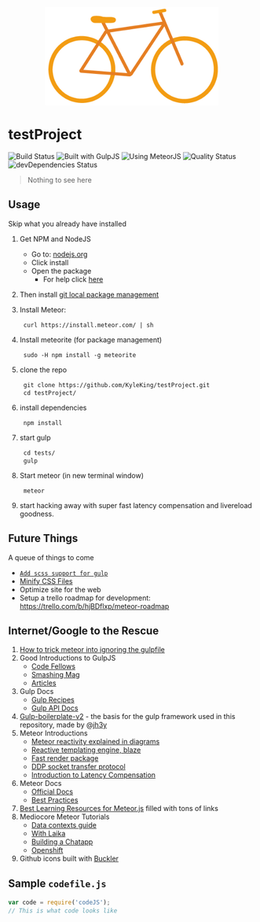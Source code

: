 <p align="center">
  <a href="http://kyleking.github.io">
    <img height="200" width=auto src="/public/icons/BlockBike.png">
  </a>
</p>

# testProject
![Build Status][Build Passing] ![Built with GulpJS](http://b.repl.ca/v1/Built_with-GulpJS-orange.png) ![Using MeteorJS](http://b.repl.ca/v1/Using-MeteorJS-blue.png) ![Quality Status][Questionable] ![devDependencies Status][Out of Date]
<!--![Nothing To See Here](http://b.repl.ca/v1/Nothing-To_See%20Here-grey.png) -->
<!--![Move On?][On]-->
> Nothing to see here

## Usage
Skip what you already have installed

1. Get NPM and NodeJS
    * Go to: [nodejs.org](http://nodejs.org)
    * Click install
    * Open the package
        - For help click [here](http://blog.nodeknockout.com/post/65463770933/how-to-install-node-js-and-npm)

2. Then install [git local package management](http://git-scm.com/downloads)

3. Install Meteor:

        curl https://install.meteor.com/ | sh

4. Install meteorite (for package management)

        sudo -H npm install -g meteorite

<!-- 5. Install gulp (for file compilation)

        npm install - -global gulp

  or this (not really sure which one is the correct one needed - sorry)[`help for the gulp-cli`](http://markgoodyear.com/2014/01/getting-started-with-gulp/):

      npm install gulp -g
Scratch that....gulp should be installed with npm install.. -->

5. clone the repo

        git clone https://github.com/KyleKing/testProject.git
        cd testProject/

6. install dependencies

        npm install

7. start gulp

        cd tests/
        gulp

8. Start meteor (in new terminal window)

        meteor

9. start hacking away with super fast latency compensation and livereload goodness.

## Future Things
A queue of things to come

* [`Add scss support for gulp`](http://markgoodyear.com/2014/01/getting-started-with-gulp/)
* [Minify CSS Files](https://www.npmjs.org/package/gulp-minify-css)
* Optimize site for the web
* Setup a trello roadmap for development: https://trello.com/b/hjBDflxp/meteor-roadmap

## Internet/Google to the Rescue
1. [How to trick meteor into ignoring the gulpfile](http://stackoverflow.com/questions/23443301/how-to-tell-meteor-to-ignore-gulpfile-js)
2. Good Introductions to GulpJS
    * [Code Fellows](https://www.codefellows.org/blog/quick-intro-to-gulp-js)
    * [Smashing Mag](http://www.smashingmagazine.com/2014/06/11/building-with-gulp/)
    * [Articles](https://github.com/gulpjs/gulp/blob/master/docs/README.md#articles)
3. Gulp Docs
    * [Gulp Recipes](https://github.com/gulpjs/gulp/tree/master/docs/recipes)
    * [Gulp API Docs](https://github.com/gulpjs/gulp/blob/master/docs/API.md)
4. [Gulp-boilerplate-v2](https://github.com/jh3y/gulp-boilerplate-v2) - the basis for the gulp framework used in this repository, made by @[jh3y](https://github.com/jh3y)
5. Meteor Introductions
    * [Meteor reactivity explained in diagrams](https://meteorhacks.com/journey-into-meteors-reactivity.html)
    * [Reactive templating engine, blaze](https://meteorhacks.com/how-blaze-works.html)
    * [Fast render package](https://meteorhacks.com/introducing-fast-render.html)
    * [DDP socket transfer protocol](https://meteorhacks.com/introduction-to-ddp.html)
    * [Introduction to Latency Compensation](https://meteorhacks.com/introduction-to-latency-compensation.html)
6. Meteor Docs
    * [Official Docs](http://docs.meteor.com)
    * [Best Practices](http://andrewscala.com/meteor/)
7. [Best Learning Resources for Meteor.js](https://www.yauh.de/best-learning-resources-for-meteorjs/) filled with tons of links
8. Mediocore Meteor Tutorials
    * [Data contexts guide](https://www.discovermeteor.com/blog/a-guide-to-meteor-templates-data-contexts/)
    * [With Laika](http://mherman.org/blog/2014/01/29/meteor-dot-js-in-action-create-an-app-test-with-laika/#.U--XyEv1GzA)
    * [Building a Chatapp](http://sebastiandahlgren.se/2013/07/17/tutorial-writing-your-first-metor-application/)
    * [Openshift](https://www.openshift.com/blogs/day-15-meteor-building-a-web-app-from-scratch-in-meteor)
9. Github icons built with [Buckler](http://b.repl.ca)





## Sample `codefile.js`

```js
var code = require('codeJS');
// This is what code looks like
```


[Build Success!!!]: http://b.repl.ca/v1/Build-Success%21%21%21-brightgreen.png
[Build Passing]: http://b.repl.ca/v1/Build-Passing-lightgrey.png
[Build Failing]: http://b.repl.ca/v1/Build-Failing-red.png

[Questionable]: http://b.repl.ca/v1/Quality-Questionable-lightgrey.png

[Out of Date]: http://b.repl.ca/v1/devDependencies-Out_of%20Date-red.png

[On]: http://b.repl.ca/v1/Move-On-red.png
